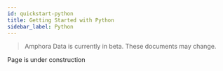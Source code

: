 ```yaml
---
id: quickstart-python
title: Getting Started with Python
sidebar_label: Python
---
```


> Amphora Data is currently in beta. These documents may change.

Page is under construction
